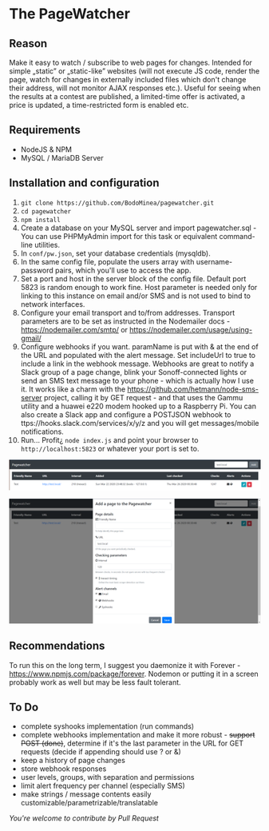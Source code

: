 # The PageWatcher
## Reason
Make it easy to watch / subscribe to web pages for changes. Intended for simple „static” or „static-like” websites (will not execute JS code, render the page, watch for changes in externally included files which don't change their address, will not monitor AJAX responses etc.). Useful for seeing when the results at a contest are published, a limited-time offer is activated, a price is updated, a time-restricted form is enabled etc.
## Requirements
- NodeJS & NPM
- MySQL / MariaDB Server
## Installation and configuration
1. `git clone https://github.com/BodoMinea/pagewatcher.git`
2. `cd pagewatcher`
4. `npm install`
5. Create a database on your MySQL server and import pagewatcher.sql - You can use PHPMyAdmin import for this task or equivalent command-line utilities.
4. In `conf/pw.json`, set your database credentials (mysqldb).
6. In the same config file, populate the users array with username-password pairs, which you'll use to access the app.
7. Set a port and host in the server block of the config file. Default port 5823 is random enough to work fine. Host parameter is needed only for linking to this instance on email and/or SMS and is not used to bind to network interfaces.
8. Configure your email transport and to/from addresses. Transport parameters are to be set as instructed in the Nodemailer docs - https://nodemailer.com/smtp/ or https://nodemailer.com/usage/using-gmail/
9. Configure webhooks if you want. paramName is put with & at the end of the URL and populated with the alert message. Set includeUrl to true to include a link in the webhook message. Webhooks are great to notify a Slack group of a page change, blink your Sonoff-connected lights or send an SMS text message to your phone - which is actually how I use it. It works like a charm with the https://github.com/hetmann/node-sms-server project, calling it by GET request - and that uses the Gammu utility and a huawei e220 modem hooked up to a Raspberry Pi. You can also create a Slack app and configure a POSTJSON webhook to ttps://hooks.slack.com/services/x/y/z and you will get messages/mobile notifications.
10. Run... Profit¿ `node index.js` and point your browser to `http://localhost:5823` or whatever your port is set to.

![Screenshot 1](chrome_DwHWWYKtcO.png "Screenshot 1")

![Screenshot 2](chrome_ost2fK0nai.png "Screenshot 2")

## Recommendations
To run this on the long term, I suggest you daemonize it with Forever - https://www.npmjs.com/package/forever. Nodemon or putting it in a screen probably work as well but may be less fault tolerant.
## To Do
- complete syshooks implementation (run commands)
- complete webhooks implementation and make it more robust - ~~support POST (done)~~, determine if it's the last parameter in the URL for GET requests (decide if appending should use ? or &)
- keep a history of page changes
- store webhook responses
- user levels, groups, with separation and permissions
- limit alert frequency per channel (especially SMS)
- make strings / message contents easily customizable/parametrizable/translatable

*You're welcome to contribute by Pull Request*
